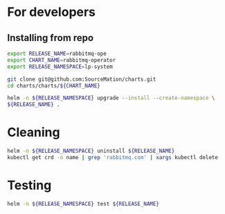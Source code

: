 # For developers
 
## Installing from repo
 
```bash
export RELEASE_NAME=rabbitmq-ope
export CHART_NAME=rabbitmq-operator
export RELEASE_NAMESPACE=lp-system

git clone git@github.com:SourceMation/charts.git
cd charts/charts/${CHART_NAME}

helm -n ${RELEASE_NAMESPACE} upgrade --install --create-namespace \ 
${RELEASE_NAME} .
```

# Cleaning

```bash
helm -n ${RELEASE_NAMESPACE} uninstall ${RELEASE_NAME}
kubectl get crd -o name | grep 'rabbitmq.com' | xargs kubectl delete
```

# Testing

```bash
helm -n ${RELEASE_NAMESPACE} test ${RELEASE_NAME}
```

